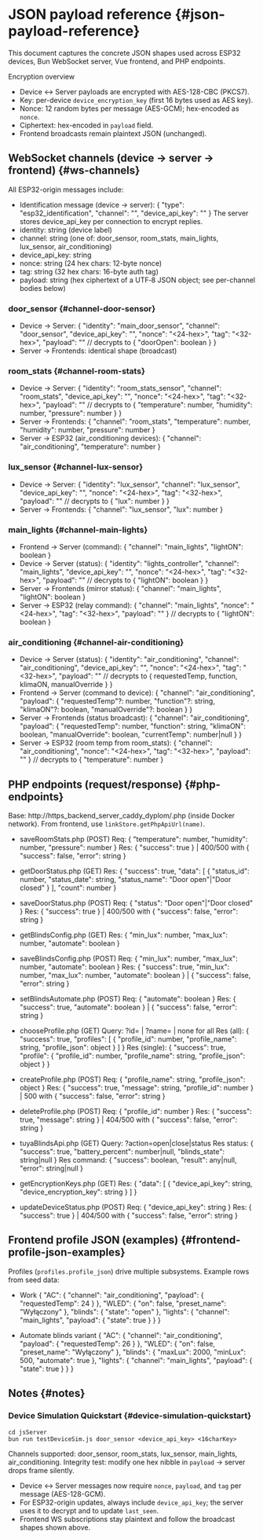 # JSON payload reference {#json-payload-reference}

This document captures the concrete JSON shapes used across ESP32 devices, Bun WebSocket server, Vue frontend, and PHP endpoints.

Encryption overview
- Device ↔ Server payloads are encrypted with AES-128-CBC (PKCS7).
- Key: per-device `device_encryption_key` (first 16 bytes used as AES key).
- Nonce: 12 random bytes per message (AES-GCM); hex-encoded as `nonce`.
- Ciphertext: hex-encoded in `payload` field.
- Frontend broadcasts remain plaintext JSON (unchanged).

## WebSocket channels (device → server → frontend) {#ws-channels}

All ESP32-origin messages include:
- Identification message (device → server):
  { "type": "esp32_identification", "channel": "<channel>", "device_api_key": "<apiKey>" }
  The server stores device_api_key per connection to encrypt replies.
- identity: string (device label)
- channel: string (one of: door_sensor, room_stats, main_lights, lux_sensor, air_conditioning)
- device_api_key: string
- nonce: string (24 hex chars: 12-byte nonce)
- tag: string (32 hex chars: 16-byte auth tag)
- payload: string (hex ciphertext of a UTF‑8 JSON object; see per-channel bodies below)

### door_sensor {#channel-door-sensor}
- Device → Server:
  {
    "identity": "main_door_sensor",
    "channel": "door_sensor",
    "device_api_key": "<apiKey>",
  "nonce": "<24-hex>",
  "tag": "<32-hex>",
    "payload": "<hex-cipher>"    // decrypts to { "doorOpen": boolean }
  }
- Server → Frontends: identical shape (broadcast)

### room_stats {#channel-room-stats}
- Device → Server:
  {
    "identity": "room_stats_sensor",
    "channel": "room_stats",
    "device_api_key": "<apiKey>",
  "nonce": "<24-hex>",
  "tag": "<32-hex>",
    "payload": "<hex-cipher>"     // decrypts to { "temperature": number, "humidity": number, "pressure": number }
  }
- Server → Frontends:
  { "channel": "room_stats", "temperature": number, "humidity": number, "pressure": number }
- Server → ESP32 (air_conditioning devices):
  { "channel": "air_conditioning", "temperature": number }

### lux_sensor {#channel-lux-sensor}
- Device → Server:
  {
    "identity": "lux_sensor",
    "channel": "lux_sensor",
    "device_api_key": "<apiKey>",
  "nonce": "<24-hex>",
  "tag": "<32-hex>",
    "payload": "<hex-cipher>"     // decrypts to { "lux": number }
  }
- Server → Frontends:
  { "channel": "lux_sensor", "lux": number }

### main_lights {#channel-main-lights}
- Frontend → Server (command):
  { "channel": "main_lights", "lightON": boolean }
- Device → Server (status):
  {
    "identity": "lights_controller",
    "channel": "main_lights",
    "device_api_key": "<apiKey>",
  "nonce": "<24-hex>",
  "tag": "<32-hex>",
    "payload": "<hex-cipher>"     // decrypts to { "lightON": boolean }
  }
- Server → Frontends (mirror status):
  { "channel": "main_lights", "lightON": boolean }
- Server → ESP32 (relay command):
  { "channel": "main_lights", "nonce": "<24-hex>", "tag": "<32-hex>", "payload": "<hex-cipher>" } // decrypts to { "lightON": boolean }

### air_conditioning {#channel-air-conditioning}
- Device → Server (status):
  {
    "identity": "air_conditioning",
    "channel": "air_conditioning",
    "device_api_key": "<apiKey>",
  "nonce": "<24-hex>",
  "tag": "<32-hex>",
    "payload": "<hex-cipher>"     // decrypts to { requestedTemp, function, klimaON, manualOverride }
  }
- Frontend → Server (command to device):
  { "channel": "air_conditioning", "payload": { "requestedTemp"?: number, "function"?: string, "klimaON"?: boolean, "manualOverride"?: boolean } }
- Server → Frontends (status broadcast):
  { "channel": "air_conditioning", "payload": { "requestedTemp": number, "function": string, "klimaON": boolean, "manualOverride": boolean, "currentTemp": number|null } }
- Server → ESP32 (room temp from room_stats):
  { "channel": "air_conditioning", "nonce": "<24-hex>", "tag": "<32-hex>", "payload": "<hex-cipher>" } // decrypts to { "temperature": number }

## PHP endpoints (request/response) {#php-endpoints}

Base: http://https_backend_server_caddy_dyplom/<file>.php (inside Docker network). From frontend, use `linkStore.getPhpApiUrl(name)`.

- saveRoomStats.php (POST)
  Req: { "temperature": number, "humidity": number, "pressure": number }
  Res: { "success": true } | 400/500 with { "success": false, "error": string }

- getDoorStatus.php (GET)
  Res: { "success": true, "data": [ { "status_id": number, "status_date": string, "status_name": "Door open"|"Door closed" } ], "count": number }

- saveDoorStatus.php (POST)
  Req: { "status": "Door open"|"Door closed" }
  Res: { "success": true } | 400/500 with { "success": false, "error": string }

- getBlindsConfig.php (GET)
  Res: { "min_lux": number, "max_lux": number, "automate": boolean }

- saveBlindsConfig.php (POST)
  Req: { "min_lux": number, "max_lux": number, "automate": boolean }
  Res: { "success": true, "min_lux": number, "max_lux": number, "automate": boolean } | { "success": false, "error": string }

- setBlindsAutomate.php (POST)
  Req: { "automate": boolean }
  Res: { "success": true, "automate": boolean } | { "success": false, "error": string }

- chooseProfile.php (GET)
  Query: ?id=<number> | ?name=<string> | none for all
  Res (all): { "success": true, "profiles": [ { "profile_id": number, "profile_name": string, "profile_json": object } ] }
  Res (single): { "success": true, "profile": { "profile_id": number, "profile_name": string, "profile_json": object } }

- createProfile.php (POST)
  Req: { "profile_name": string, "profile_json": object }
  Res: { "success": true, "message": string, "profile_id": number } | 500 with { "success": false, "error": string }

- deleteProfile.php (POST)
  Req: { "profile_id": number }
  Res: { "success": true, "message": string } | 404/500 with { "success": false, "error": string }

- tuyaBlindsApi.php (GET)
  Query: ?action=open|close|status
  Res status: { "success": true, "battery_percent": number|null, "blinds_state": string|null }
  Res command: { "success": boolean, "result": any|null, "error": string|null }

- getEncryptionKeys.php (GET)
  Res: { "data": [ { "device_api_key": string, "device_encryption_key": string } ] }

- updateDeviceStatus.php (POST)
  Req: { "device_api_key": string }
  Res: { "success": true } | 404/500 with { "success": false, "error": string }

## Frontend profile JSON (examples) {#frontend-profile-json-examples}

Profiles (`profiles.profile_json`) drive multiple subsystems. Example rows from seed data:

- Work
  {
    "AC": { "channel": "air_conditioning", "payload": { "requestedTemp": 24 } },
    "WLED": { "on": false, "preset_name": "Wyłączony" },
    "blinds": { "state": "open" },
    "lights": { "channel": "main_lights", "payload": { "state": true } }
  }

- Automate blinds variant
  {
    "AC": { "channel": "air_conditioning", "payload": { "requestedTemp": 26 } },
    "WLED": { "on": false, "preset_name": "Wyłączony" },
    "blinds": { "maxLux": 2000, "minLux": 500, "automate": true },
    "lights": { "channel": "main_lights", "payload": { "state": true } }
  }

## Notes {#notes}

### Device Simulation Quickstart {#device-simulation-quickstart}
```
cd jsServer
bun run testDeviceSim.js door_sensor <device_api_key> <16charKey>
```
Channels supported: door_sensor, room_stats, lux_sensor, main_lights, air_conditioning.
Integrity test: modify one hex nibble in `payload` → server drops frame silently.

- Device ↔ Server messages now require `nonce`, `payload`, and `tag` per message (AES-128-GCM).
- For ESP32-origin updates, always include `device_api_key`; the server uses it to decrypt and to update `last_seen`.
- Frontend WS subscriptions stay plaintext and follow the broadcast shapes shown above.
